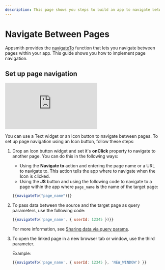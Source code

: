 ```yaml
---
description: This page shows you steps to build an app to navigate between pages.
---
```


# Navigate Between Pages
Appsmith provides the [navigateTo](/reference/appsmith-framework/widget-actions/navigate-to) function that lets you navigate between pages within your app. This guide shows you how to implement page navigation.

## Set up page navigation

<div style={{ position: "relative", paddingBottom: "calc(50.520833333333336% + 41px)", height: "0", width: "100%" }}>
  <iframe src="https://demo.arcade.software/waEowjpyuaxJGrTedlgN?embed" frameborder="0" loading="lazy" webkitallowfullscreen mozallowfullscreen allowfullscreen style={{ position: "absolute", top: "0", left: "0", width: "100%", height: "100%", colorScheme: "light" }} title="Appsmith | Connect Data">
  </iframe>
</div>

You can use a Text widget or an Icon button to navigate between pages.
To set up page navigation using an Icon button, follow these steps:
1. Drop an Icon button widget and set it's **onClick** property to navigate to another page. You can do this in the following ways:
   - Using the **Navigate to** action and entering the page name or a URL to navigate to. This action tells the app where to navigate when the Icon is clicked.
   - Using the **JS** button and using the following code to navigate to a page within the app where `page_name` is the name of the target page:

    ```jsx
    {{navigateTo("page_name")}}
    ```
2. To pass data between the source and the target page as query parameters, use the following code:
    
    ```jsx
    {{navigateTo('page_name', { userId: 12345 })}}
    ```
    For more information, see [Sharing data via query params](/advanced-concepts/sharing-data-across-pages#sharing-data-via-query-params).
3.  To open the linked page in a new browser tab or window, use the third parameter.

    Example:
    ```jsx
    {{navigateTo('page_name', { userId: 12345 }, 'NEW_WINDOW') }}
    ```